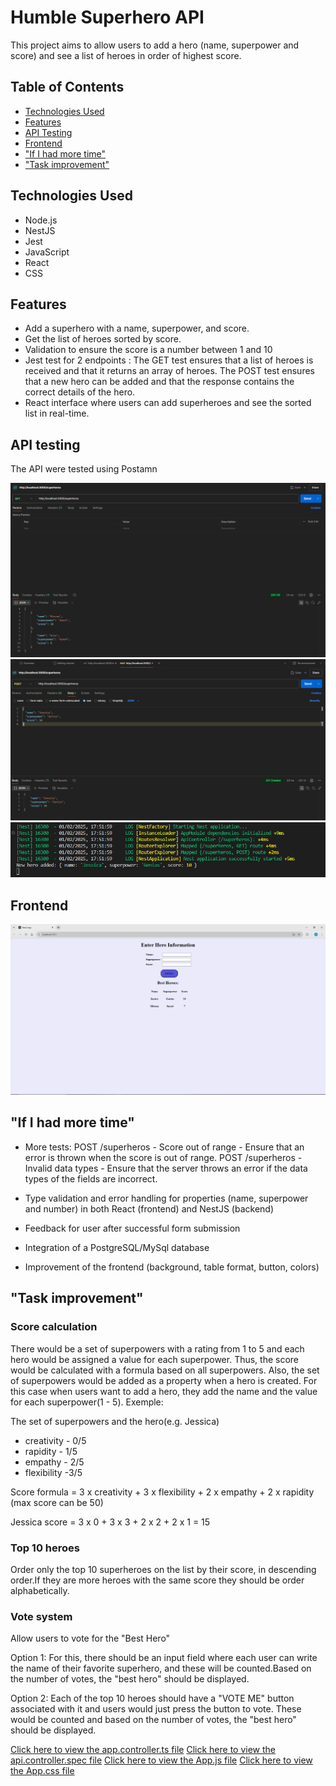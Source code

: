 # Humble Superhero API

This project aims to allow users to add a hero (name, superpower and score) and see a list of heroes in order of highest score.

## Table of Contents
* [Technologies Used](#technologies-used)
* [Features](#features)
* [API Testing](#api-testing)
* [Frontend](#frontend)
* ["If I had more time"](#if-i-had-more-time)
* ["Task improvement"](#task-improvement)

## Technologies Used
- Node.js
- NestJS 
- Jest
- JavaScript
- React
- CSS

## Features
- Add a superhero with a name, superpower, and score. 
- Get the list of heroes sorted by score. 
- Validation to ensure the score is a number between 1 and 10 
- Jest test for 2 endpoints : 
The GET test ensures that a list of heroes is received and that it returns an array of heroes.
The POST test ensures that a new hero can be added and that the response contains the correct details of the hero.
- React interface where users can add superheroes and see the sorted list in real-time.

## API testing 
The API were tested using Postamn 

![screenshot](./img/get.png)
![screenshot](./img/post.png)
![screenshot](./img/postvs.png)

## Frontend
![screenshot](./img/frontend.png)

## "If I had more time"
- More tests:
POST /superheros - Score out of range - Ensure that an error is thrown when the score is out of range.
POST /superheros - Invalid data types - Ensure that the server throws an error if the data types of the fields are incorrect.

- Type validation and error handling for properties (name, superpower and number) in both React (frontend) and NestJS (backend)

- Feedback for user after successful form submission

- Integration of a PostgreSQL/MySql database 

- Improvement of the frontend (background, table format, button, colors)

## "Task improvement"

### Score calculation
There would be a set of superpowers with a rating from 1 to 5 and each hero would be assigned a value for each superpower. Thus, the score would be calculated with a formula based on all superpowers. Also, the set of superpowers would be added as a property when a hero is created. For this case when users want to add a hero, they add the name and the value for each superpower(1 - 5). Exemple:

The set of superpowers and the hero(e.g. Jessica)
- creativity - 0/5
- rapidity  -  1/5
- empathy   - 2/5
- flexibility -3/5

Score formula = 3 x creativity + 3 x flexibility + 2 x empathy + 2 x rapidity (max score can be 50)

Jessica score = 3 x 0 + 3 x 3 + 2 x 2 + 2 x 1 = 15 

### Top 10 heroes
Order only the top 10 superheroes on the list by their score, in descending order.If they are more heroes with the same score they should be order alphabetically.

### Vote system 
Allow users to vote for the "Best Hero" 

Option 1: For this, there should be an input field where each user can write the name of their favorite superhero, and these will be counted.Based on the number of votes, the "best hero" should be displayed.

Option 2: Each of the top 10 heroes should have a "VOTE ME" button associated with it and users would just press the button to vote. These would be counted and based on the number of votes, the "best hero" should be displayed.

[Click here to view the app.controller.ts file](./task/src/app.controller.ts)
[Click here to view the api.controller.spec file](./task/src/app.controller.spec.ts)
[Click here to view the App.js file](./frontend/src/App.js)
[Click here to view the App.css file](./frontend/src/App.css)


                               